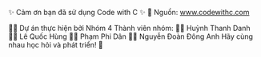 ✨ Cảm ơn bạn đã sử dụng Code with C ✨
🔗 Nguồn: www.codewithc.com

👨‍💻 Dự án thực hiện bởi Nhóm 4
Thành viên nhóm:
🧑‍💼 Huỳnh Thanh Danh
🧑‍💼 Lê Quốc Hùng
🧑‍💼 Phạm Phi Dân
🧑‍💼 Nguyễn Đoàn Đông Anh
Hãy cùng nhau học hỏi và phát triển! 🚀
